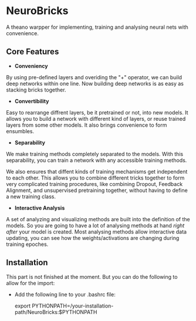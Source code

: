 # NeuroBricks
A theano warpper for implementing, training and analysing neural nets with convenience. 

## Core Features
 - **Conveniency**

By using pre-defined layers and overiding the "+" operator, we can build deep networks within one line. Now building deep networks is as easy as stacking bricks together.
 
 - **Convertibility**

Easy to rearrange diffrent layers, be it pretrained or not, into new models. It allows you to build a network with different kind of layers, or reuse trained layers from some other models. It also brings convenience to form ensumbles.

 - **Separability**

We make training methods completely separated to the models. With this separability, you can train a network with any accessible training methods. 
 
We also ensures that diffent kinds of training mechanisms get independent to each other. This allows you to combine different tricks together to form very complicated training procedures, like combining Dropout, Feedback Alignment, and unsupervised pretraining together, without having to define a new training class.

 - **Interactive Analysis**

A set of analyzing and visualizing methods are built into the definition of the models. So you are going to have a lot of analysing methods at hand _right after_ your model is created. Most analysing methods allow interactive data updating, you can see how the weights/activations are changing during training epoches.
 
## Installation
This part is not finished at the moment. But you can do the following to allow for the import:

 - Add the following line to your .bashrc file:

    export PYTHONPATH=/your-installation-path/NeuroBricks:$PYTHONPATH


